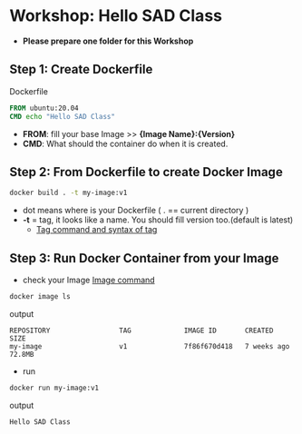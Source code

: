 # Workshop: Hello SAD Class

- **Please prepare one folder for this Workshop**

## Step 1: Create Dockerfile

Dockerfile
```Dockerfile
FROM ubuntu:20.04
CMD echo "Hello SAD Class"
```
- **FROM**: fill your base Image >> **{Image Name}:{Version}**
- **CMD**: What should the container do when it is created.

## Step 2: From Dockerfile to create Docker Image
```bash
docker build . -t my-image:v1 
```
- dot means where is your Dockerfile ( . == current directory )
- **-t** = tag, it looks like a name. You should fill version too.(default is latest)
  - [Tag command and syntax of tag](https://docs.docker.com/engine/reference/commandline/tag/)

## Step 3: Run Docker Container from your Image

- check your Image [Image command](https://docs.docker.com/engine/reference/commandline/images/)
```bash
docker image ls
```


output
```
REPOSITORY                 TAG             IMAGE ID       CREATED        SIZE
my-image                   v1              7f86f670d418   7 weeks ago    72.8MB
```

- run

```bash
docker run my-image:v1
```
output
```
Hello SAD Class
```